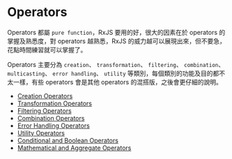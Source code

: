 # Operators

Operators 都屬 `pure function`，RxJS 要用的好，很大的因素在於 operators 的掌握及熟悉度，對 operators 越熟悉，RxJS 的威力越可以展現出來，但不要急，花點時間練習就可以掌握了。

Operators 主要分為 `creation`、 `transformation`、 `filtering`、 `combination`、 `multicasting`、 `error handling`、 `utility` 等類別，每個類別的功能及目的都不太一樣，有些 operators 會是其他 operators 的混搭版，之後會更仔細的說明。

 * [Creation Operators](creation-operators.md)
* [Transformation Operators](transformation-operators.md)
* [Filtering Operators](filtering-operators.md)
* [Combination Operators](combination-operators.md)
* [Error Handling Operators](error-handling-operators.md)
* [Utility Operators](utility-operators.md)
* [Conditional and Boolean Operators](conditional-boolean-operators.md)
* [Mathematical and Aggregate Operators](mathematical-aggregate-operators.md)

